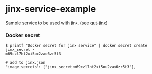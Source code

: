 # jinx-service-example

Sample service to be used with jinx. (see [gut-jinx](https://github.com/gut-hub/gut-jinx))

### Docker secret
```shell
$ printf "Docker secret for jinx service" | docker secret create jinx_secret -
m69czl7ht2xi5ou2zao6zr5t3

# add to jinx.json
"image_secrets": ["jinx_secret:m69czl7ht2xi5ou2zao6zr5t3"],
```
